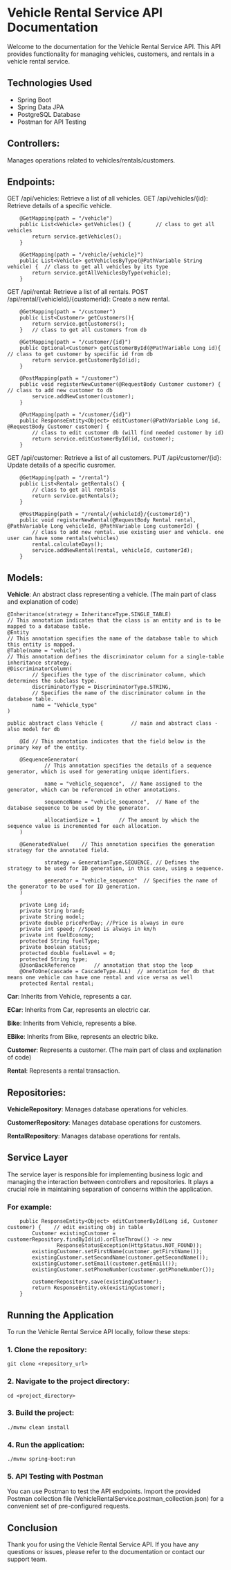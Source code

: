 # Vehicle Rental Service API Documentation

Welcome to the documentation for the Vehicle Rental Service API. This API provides functionality for managing vehicles, customers, and rentals in a vehicle rental service.


## Technologies Used
- Spring Boot
- Spring Data JPA
- PostgreSQL Database
- Postman for API Testing



## Controllers:
Manages operations related to vehicles/rentals/customers.



## Endpoints:

GET /api/vehicles: Retrieve a list of all vehicles.
GET /api/vehicles/{id}: Retrieve details of a specific vehicle.
```
    @GetMapping(path = "/vehicle")
    public List<Vehicle> getVehicles() {        // class to get all vehicles
        return service.getVehicles();
    }

    @GetMapping(path = "/vehicle/{vehicle}")
    public List<Vehicle> getVehiclesByType(@PathVariable String vehicle) {  // class to get all vehicles by its type
        return service.getAllVehiclesByType(vehicle);
    }
```

GET /api/rental: Retrieve a list of all rentals.
POST /api/rental/{vehicleId}/{customerId}: Create a new rental.
```
    @GetMapping(path = "/customer")
    public List<Customer> getCustomers(){
        return service.getCustomers();
    }   // class to get all customers from db

    @GetMapping(path = "/customer/{id}")
    public Optional<Customer> getCustomerById(@PathVariable Long id){   // class to get customer by specific id from db
        return service.getCustomerById(id);
    }

    @PostMapping(path = "/customer")
    public void registerNewCustomer(@RequestBody Customer customer) {   // class to add new customer to db
        service.addNewCustomer(customer);
    }

    @PutMapping(path = "/customer/{id}")
    public ResponseEntity<Object> editCustomer(@PathVariable Long id, @RequestBody Customer customer) {
        // class to edit customer db (will find needed customer by id)
        return service.editCustomerById(id, customer);
    }
```

GET /api/customer: Retrieve a list of all customers.
PUT /api/customer/{id}: Update details of a specific cusromer.
```
    @GetMapping(path = "/rental")
    public List<Rental> getRentals() {
        // class to get all rentals
        return service.getRentals();
    }

    @PostMapping(path = "/rental/{vehicleId}/{customerId}")
    public void registerNewRental(@RequestBody Rental rental, @PathVariable Long vehicleId, @PathVariable Long customerId) {
        // class to add new rental. use existing user and vehicle. one user can have some rentals(vehicles)
        rental.calculateDays();
        service.addNewRental(rental, vehicleId, customerId);
    }
```



## Models:

**Vehicle**: An abstract class representing a vehicle. (The main part of class and explanation of code)
```
@Inheritance(strategy = InheritanceType.SINGLE_TABLE)
// This annotation indicates that the class is an entity and is to be mapped to a database table.
@Entity
// This annotation specifies the name of the database table to which this entity is mapped.
@Table(name = "vehicle")
// This annotation defines the discriminator column for a single-table inheritance strategy.
@DiscriminatorColumn(
        // Specifies the type of the discriminator column, which determines the subclass type.
        discriminatorType = DiscriminatorType.STRING,
        // Specifies the name of the discriminator column in the database table.
        name = "Vehicle_type"
)

public abstract class Vehicle {         // main and abstract class - also model for db

    @Id // This annotation indicates that the field below is the primary key of the entity.

    @SequenceGenerator(
            // This annotation specifies the details of a sequence generator, which is used for generating unique identifiers.

            name = "vehicle_sequence",  // Name assigned to the generator, which can be referenced in other annotations.

            sequenceName = "vehicle_sequence",  // Name of the database sequence to be used by the generator.

            allocationSize = 1      // The amount by which the sequence value is incremented for each allocation.
    )

    @GeneratedValue(    // This annotation specifies the generation strategy for the annotated field.

            strategy = GenerationType.SEQUENCE, // Defines the strategy to be used for ID generation, in this case, using a sequence.

            generator = "vehicle_sequence"  // Specifies the name of the generator to be used for ID generation.
    )

    private Long id;
    private String brand;
    private String model;
    private double pricePerDay; //Price is always in euro
    private int speed; //Speed is always in km/h
    private int fuelEconomy;
    protected String fuelType;
    private boolean status;
    protected double fuelLevel = 0;
    protected String type;
    @JsonBackReference      // annotation that stop the loop
    @OneToOne(cascade = CascadeType.ALL)  // annotation for db that means one vehicle can have one rental and vice versa as well
    protected Rental rental;

```

**Car**: Inherits from Vehicle, represents a car.

**ECar**: Inherits from Car, represents an electric car.

**Bike**: Inherits from Vehicle, represents a bike.

**EBike**: Inherits from Bike, represents an electric bike.

**Customer**: Represents a customer. (The main part of class and explanation of code)

**Rental**: Represents a rental transaction.



## Repositories:

**VehicleRepository**: Manages database operations for vehicles.

**CustomerRepository**: Manages database operations for customers.

**RentalRepository**: Manages database operations for rentals.


## Service Layer
The service layer is responsible for implementing business logic and managing the interaction between controllers and repositories. It plays a crucial role in maintaining separation of concerns within the application.

### For example:
```
    public ResponseEntity<Object> editCustomerById(Long id, Customer customer) {    // edit existing obj in table
        Customer existingCustomer = customerRepository.findById(id).orElseThrow(() -> new
                ResponseStatusException(HttpStatus.NOT_FOUND));
        existingCustomer.setFirstName(customer.getFirstName());
        existingCustomer.setSecondName(customer.getSecondName());
        existingCustomer.setEmail(customer.getEmail());
        existingCustomer.setPhoneNumber(customer.getPhoneNumber());

        customerRepository.save(existingCustomer);
        return ResponseEntity.ok(existingCustomer);
    }
```


## Running the Application
To run the Vehicle Rental Service API locally, follow these steps:

### 1. Clone the repository: 
`git clone <repository_url>`

### 2. Navigate to the project directory:
`cd <project_directory>`

### 3. Build the project: 
`./mvnw clean install`

### 4. Run the application: 
`./mvnw spring-boot:run`

### 5. API Testing with Postman
You can use Postman to test the API endpoints. Import the provided Postman collection file (VehicleRentalService.postman_collection.json) for a convenient set of pre-configured requests.



## Conclusion
Thank you for using the Vehicle Rental Service API. If you have any questions or issues, please refer to the documentation or contact our support team.
